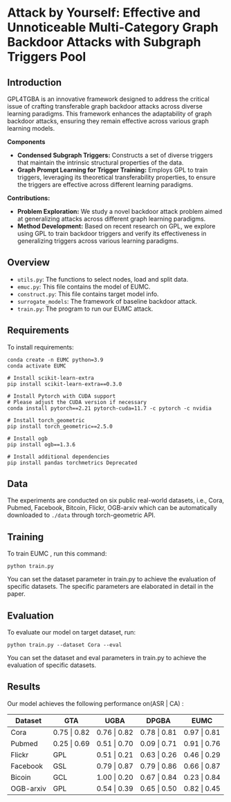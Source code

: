 
# Attack by Yourself: Effective and Unnoticeable Multi-Category Graph Backdoor Attacks with Subgraph Triggers Pool


## Introduction

GPL4TGBA is an innovative framework designed to address the critical issue of crafting transferable graph backdoor attacks across diverse learning paradigms. This framework enhances the adaptability of graph backdoor attacks, ensuring they remain effective across various graph learning models.
 

**Components**
- **Condensed Subgraph Triggers:** Constructs a set of diverse triggers that maintain the intrinsic structural properties of the data.
- **Graph Prompt Learning for Trigger Training:** Employs GPL to train triggers, leveraging its theoretical transferability properties, to ensure the triggers are effective across different learning paradigms.

**Contributions:**
-  **Problem Exploration:** We study a novel backdoor attack problem aimed at generalizing attacks across different graph learning paradigms.
-  **Method Development:** Based on recent research on GPL, we explore using GPL to train backdoor triggers and verify its effectiveness in generalizing triggers across various learning paradigms.

## Overview

*  `utils.py`: The functions to select nodes, load and split data.
*  `emuc.py`: This file contains the model of EUMC.
*  `construct.py`: This file contains target model info.
*  `surrogate_models`: The framework of baseline backdoor attack.
*  `train.py`: The program to run our EUMC attack.


## Requirements

To install requirements:

```setup
conda create -n EUMC python=3.9
conda activate EUMC

# Install scikit-learn-extra
pip install scikit-learn-extra==0.3.0

# Install Pytorch with CUDA support
# Please adjust the CUDA version if necessary
conda install pytorch==2.21 pytorch-cuda=11.7 -c pytorch -c nvidia

# Install torch_geometric
pip install torch_geometric==2.5.0

# Install ogb
pip install ogb==1.3.6

# Install additional dependencies
pip install pandas torchmetrics Deprecated
```
## Data
The experiments are conducted on six public real-world datasets, i.e., Cora, Pubmed, Facebook, Bitcoin, Flickr, OGB-arxiv which can be automatically downloaded to `./data` through torch-geometric API.

## Training

To train EUMC , run this command:

```train
python train.py
```

You can set the dataset parameter in  train.py to achieve the evaluation of specific datasets. The specific parameters are elaborated in detail in the paper.

## Evaluation

To evaluate our model on target dataset, run:

```eval
python train.py --dataset Cora --eval
```
You can set the dataset and eval parameters in train.py to achieve the evaluation of specific datasets.

## Results

Our model achieves the following performance on(ASR | CA) :

|Dataset   | GTA | UGBA | DPGBA |EUMC|
| -------- |------- | --- | ---- |------ |
|     Cora     |  0.75 \| 0.82 | 0.76 \| 0.82 | 0.78 \| 0.81 | 0.97 \| 0.81 |
|    Pubmed    | 0.25 \| 0.69 | 0.51 \| 0.70 | 0.09 \| 0.71 | 0.91 \| 0.76 |
|     Flickr   |    GPL | 0.51 \| 0.21 | 0.63 \| 0.26 | 0.46 \| 0.29 | 0.99 \| 0.34 |
|     Facebook |    GSL | 0.79 \| 0.87 | 0.79 \| 0.86 | 0.66 \| 0.87 | 0.96 \| 0.84 |
|  Bicoin      |    GCL | 1.00 \| 0.20 | 0.67 \| 0.84 | 0.23 \| 0.84 | 0.93 \| 0.84 |
|    OGB-arxiv |    GPL | 0.54 \| 0.39 | 0.65 \| 0.50 | 0.82 \| 0.45 | 1.00 \| 0.44 |










